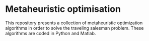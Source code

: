 # Metaheuristic optimisation
This repository presents a collection of metaheuristic optimization algorithms in order to solve the traveling salesman problem. These algorithms are coded in Python and Matlab.
